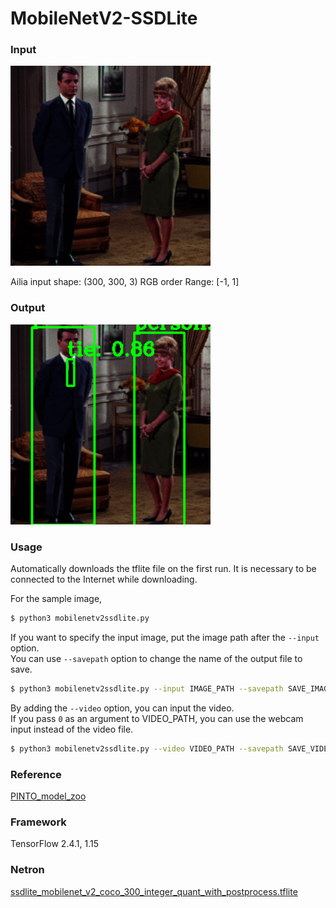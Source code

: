 # MobileNetV2-SSDLite

### Input

<img src="couple.jpg" width="320px">

Ailia input shape: (300, 300, 3) RGB order
Range: [-1, 1]

### Output
<img src="output.png" width="320px">

### Usage
Automatically downloads the tflite file on the first run.
It is necessary to be connected to the Internet while downloading.

For the sample image,
``` bash
$ python3 mobilenetv2ssdlite.py 
```

If you want to specify the input image, put the image path after the `--input` option.  
You can use `--savepath` option to change the name of the output file to save.
```bash
$ python3 mobilenetv2ssdlite.py --input IMAGE_PATH --savepath SAVE_IMAGE_PATH
```

By adding the `--video` option, you can input the video.   
If you pass `0` as an argument to VIDEO_PATH, you can use the webcam input instead of the video file.
```bash
$ python3 mobilenetv2ssdlite.py --video VIDEO_PATH --savepath SAVE_VIDEO_PATH
```


### Reference

[PINTO_model_zoo](https://github.com/PINTO0309/PINTO_model_zoo/tree/master/006_mobilenetv2-ssdlite/01_coco/03_integer_quantization)


### Framework
TensorFlow 2.4.1, 1.15

### Netron

[ssdlite_mobilenet_v2_coco_300_integer_quant_with_postprocess.tflite](https://netron.app/?url=https://storage.googleapis.com/ailia-models-tflite/mobilenetssd/ssdlite_mobilenet_v2_coco_300_integer_quant_with_postprocess.tflite)
